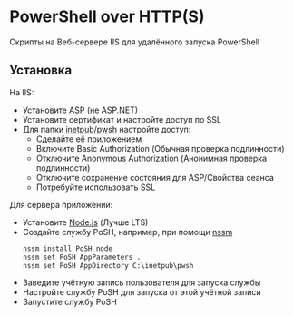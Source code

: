 # PowerShell over HTTP(S)

Скрипты на Веб-сервере IIS для удалённого запуска PowerShell

## Установка

На IIS:
- Установите ASP (не ASP.NET)
- Установите сертификат и настройте доступ по SSL
- Для папки [inetpub/pwsh](ad.ekb.ru/inetpub/pwsh) настройте доступ:
  + Сделайте её приложением
  + Включите Basic Authorization (Обычная проверка подлинности)
  + Отключите Anonymous Authorization (Анонимная проверка подлинности)
  + Отключите сохранение состояния для ASP/Свойства сеанса
  + Потребуйте использовать SSL

Для сервера приложений:
- Установите [Node.js] (Лучше LTS)
- Создайте службу PoSH, например, при помощи [nssm]
    ```cmd
    nssm install PoSH node
    nssm set PoSH AppParameters .
    nssm set PoSH AppDirectory C:\inetpub\pwsh
    ```
- Заведите учётную запись пользователя для запуска службы
- Настройте службу PoSH для запуска от этой учётной записи
- Запустите службу PoSH

[Node.js]:  https://nodejs.org/
[nssm]:     https://nssm.cc/
